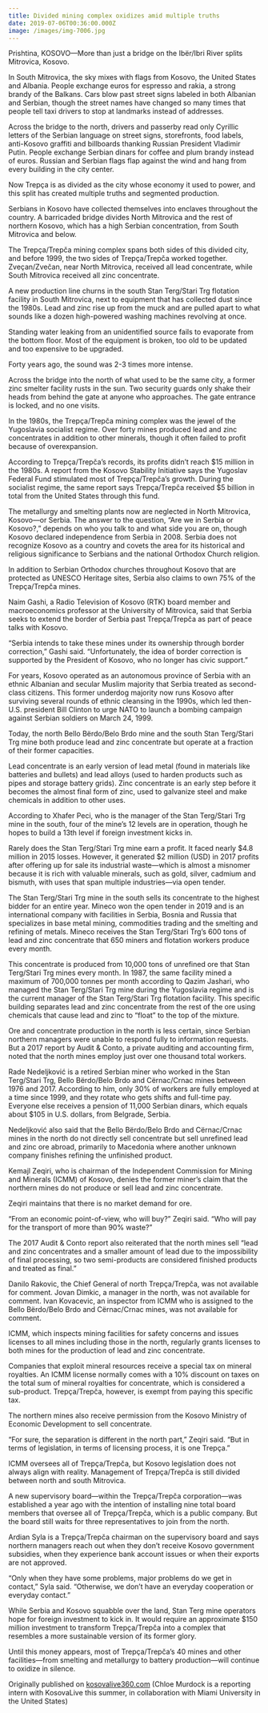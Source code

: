 ```yaml
---
title: Divided mining complex oxidizes amid multiple truths
date: 2019-07-06T00:36:00.000Z
image: /images/img-7006.jpg
---
```

Prishtina, KOSOVO—More than just a bridge on the Ibër/Ibri River splits Mitrovica, Kosovo.



In South Mitrovica, the sky mixes with flags from Kosovo, the United States and Albania. People exchange euros for espresso and rakia, a strong brandy of the Balkans. Cars blow past street signs labeled in both Albanian and Serbian, though the street names have changed so many times that people tell taxi drivers to stop at landmarks instead of addresses.



Across the bridge to the north, drivers and passerby read only Cyrillic letters of the Serbian language on street signs, storefronts, food labels, anti-Kosovo graffiti and billboards thanking Russian President Vladimir Putin. People exchange Serbian dinars for coffee and plum brandy instead of euros. Russian and Serbian flags flap against the wind and hang from every building in the city center.



Now Trepça is as divided as the city whose economy it used to power, and this split has created multiple truths and segmented production.



Serbians in Kosovo have collected themselves into enclaves throughout the country. A barricaded bridge divides North Mitrovica and the rest of northern Kosovo, which has a high Serbian concentration, from South Mitrovica and below.



The Trepça/Trepča mining complex spans both sides of this divided city, and before 1999, the two sides of Trepça/Trepča worked together. Zveçan/Zvečan, near North Mitrovica, received all lead concentrate, while South Mitrovica received all zinc concentrate.



A new production line churns in the south Stan Terg/Stari Trg flotation facility in South Mitrovica, next to equipment that has collected dust since the 1980s. Lead and zinc rise up from the muck and are pulled apart to what sounds like a dozen high-powered washing machines revolving at once.



Standing water leaking from an unidentified source fails to evaporate from the bottom floor. Most of the equipment is broken, too old to be updated and too expensive to be upgraded.



Forty years ago, the sound was 2-3 times more intense.



Across the bridge into the north of what used to be the same city, a former zinc smelter facility rusts in the sun. Two security guards only shake their heads from behind the gate at anyone who approaches. The gate entrance is locked, and no one visits.



In the 1980s, the Trepça/Trepča mining complex was the jewel of the Yugoslavia socialist regime. Over forty mines produced lead and zinc concentrates in addition to other minerals, though it often failed to profit because of overexpansion.



According to Trepça/Trepča’s records, its profits didn’t reach $15 million in the 1980s. A report from the Kosovo Stability Initiative says the Yugoslav Federal Fund stimulated most of Trepça/Trepča’s growth. During the socialist regime, the same report says Trepça/Trepča received $5 billion in total from the United States through this fund.



The metallurgy and smelting plants now are neglected in North Mitrovica, Kosovo—or Serbia. The answer to the question, “Are we in Serbia or Kosovo?,” depends on who you talk to and what side you are on, though Kosovo declared independence from Serbia in 2008. Serbia does not recognize Kosovo as a country and covets the area for its historical and religious significance to Serbians and the national Orthodox Church religion.



In addition to Serbian Orthodox churches throughout Kosovo that are protected as UNESCO Heritage sites, Serbia also claims to own 75% of the Trepça/Trepča mines.



Naim Gashi, a Radio Television of Kosovo (RTK) board member and macroeconomics professor at the University of Mitrovica, said that Serbia seeks to extend the border of Serbia past Trepça/Trepča as part of peace talks with Kosovo.



“Serbia intends to take these mines under its ownership through border correction,” Gashi said. “Unfortunately, the idea of border correction is supported by the President of Kosovo, who no longer has civic support.”



For years, Kosovo operated as an autonomous province of Serbia with an ethnic Albanian and secular Muslim majority that Serbia treated as second-class citizens. This former underdog majority now runs Kosovo after surviving several rounds of ethnic cleansing in the 1990s, which led then-U.S. president Bill Clinton to urge NATO to launch a bombing campaign against Serbian soldiers on March 24, 1999.



Today, the north Bello Bërdo/Belo Brdo mine and the south Stan Terg/Stari Trg mine both produce lead and zinc concentrate but operate at a fraction of their former capacities.



Lead concentrate is an early version of lead metal (found in materials like batteries and bullets) and lead alloys (used to harden products such as pipes and storage battery grids). Zinc concentrate is an early step before it becomes the almost final form of zinc, used to galvanize steel and make chemicals in addition to other uses.



According to Xhafer Peci, who is the manager of the Stan Terg/Stari Trg mine in the south, four of the mine’s 12 levels are in operation, though he hopes to build a 13th level if foreign investment kicks in.



Rarely does the Stan Terg/Stari Trg mine earn a profit. It faced nearly $4.8 million in 2015 losses. However, it generated $2 million (USD) in 2017 profits after offering up for sale its industrial waste—which is almost a misnomer because it is rich with valuable minerals, such as gold, silver, cadmium and bismuth, with uses that span multiple industries—via open tender.



The Stan Terg/Stari Trg mine in the south sells its concentrate to the highest bidder for an entire year. Mineco won the open tender in 2019 and is an international company with facilities in Serbia, Bosnia and Russia that specializes in base metal mining, commodities trading and the smelting and refining of metals. Mineco receives the Stan Terg/Stari Trg’s 600 tons of lead and zinc concentrate that 650 miners and flotation workers produce every month.



This concentrate is produced from 10,000 tons of unrefined ore that Stan Terg/Stari Trg mines every month. In 1987, the same facility mined a maximum of 700,000 tonnes per month according to Qazim Jashari, who managed the Stan Terg/Stari Trg mine during the Yugoslavia regime and is the current manager of the Stan Terg/Stari Trg flotation facility. This specific building separates lead and zinc concentrate from the rest of the ore using chemicals that cause lead and zinc to “float” to the top of the mixture.



Ore and concentrate production in the north is less certain, since Serbian northern managers were unable to respond fully to information requests. But a 2017 report by Audit & Conto, a private auditing and accounting firm, noted that the north mines employ just over one thousand total workers.



Rade Nedeljković is a retired Serbian miner who worked in the Stan Terg/Stari Trg, Bello Bërdo/Belo Brdo and Cërnac/Crnac mines between 1976 and 2017. According to him, only 30% of workers are fully employed at a time since 1999, and they rotate who gets shifts and full-time pay. Everyone else receives a pension of 11,000 Serbian dinars, which equals about $105 in U.S. dollars, from Belgrade, Serbia.



Nedeljković also said that the Bello Bërdo/Belo Brdo and Cërnac/Crnac mines in the north do not directly sell concentrate but sell unrefined lead and zinc ore abroad, primarily to Macedonia where another unknown company finishes refining the unfinished product.



Kemajl Zeqiri, who is chairman of the Independent Commission for Mining and Minerals (ICMM) of Kosovo, denies the former miner’s claim that the northern mines do not produce or sell lead and zinc concentrate.



Zeqiri maintains that there is no market demand for ore.



“From an economic point-of-view, who will buy?” Zeqiri said. “Who will pay for the transport of more than 90% waste?”



The 2017 Audit & Conto report also reiterated that the north mines sell “lead and zinc concentrates and a smaller amount of lead due to the impossibility of final processing, so two semi-products are considered finished products and treated as final.”



Danilo Rakovic, the Chief General of north Trepça/Trepča, was not available for comment. Jovan Dimkic, a manager in the north, was not available for comment. Ivan Kovacevic, an inspector from ICMM who is assigned to the Bello Bërdo/Belo Brdo and Cërnac/Crnac mines, was not available for comment.



ICMM, which inspects mining facilities for safety concerns and issues licenses to all mines including those in the north, regularly grants licenses to both mines for the production of lead and zinc concentrate.



Companies that exploit mineral resources receive a special tax on mineral royalties. An ICMM license normally comes with a 10% discount on taxes on the total sum of mineral royalties for concentrate, which is considered a sub-product. Trepça/Trepča, however, is exempt from paying this specific tax.



The northern mines also receive permission from the Kosovo Ministry of Economic Development to sell concentrate.



“For sure, the separation is different in the north part,” Zeqiri said. “But in terms of legislation, in terms of licensing process, it is one Trepça.”



ICMM oversees all of Trepça/Trepča, but Kosovo legislation does not always align with reality. Management of Trepça/Trepča is still divided between north and south Mitrovica.



A new supervisory board—within the Trepça/Trepča corporation—was established a year ago with the intention of installing nine total board members that oversee all of Trepça/Trepča, which is a public company. But the board still waits for three representatives to join from the north.



Ardian Syla is a Trepça/Trepča chairman on the supervisory board and says northern managers reach out when they don’t receive Kosovo government subsidies, when they experience bank account issues or when their exports are not approved.



“Only when they have some problems, major problems do we get in contact,” Syla said. “Otherwise, we don’t have an everyday cooperation or everyday contact.”



While Serbia and Kosovo squabble over the land, Stan Terg mine operators hope for foreign investment to kick in. It would require an approximate $150 million investment to transform Trepça/Trepča into a complex that resembles a more sustainable version of its former glory.



Until this money appears, most of Trepça/Trepča’s 40 mines and other facilities—from smelting and metallurgy to battery production—will continue to oxidize in silence.



Originally published on [kosovalive360.com](https://www.kosovalive360.com/divided-mining-complex-oxidizes-amid-multiple-truths/) (Chloe Murdock is a reporting intern with KosovaLive this summer, in collaboration with Miami University in the United States)
